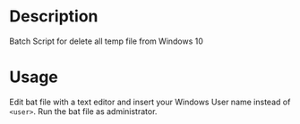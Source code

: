 # Description
Batch Script for delete all temp file from Windows 10
# Usage
Edit bat file with a text editor and insert your Windows User name instead of `<user>`.
Run the bat file as administrator.

